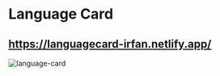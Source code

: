 # Language Card

## https://languagecard-irfan.netlify.app/

![language-card](https://user-images.githubusercontent.com/102031418/200318113-21668d7d-0bd9-42d6-b086-f57b3e415f38.png)
